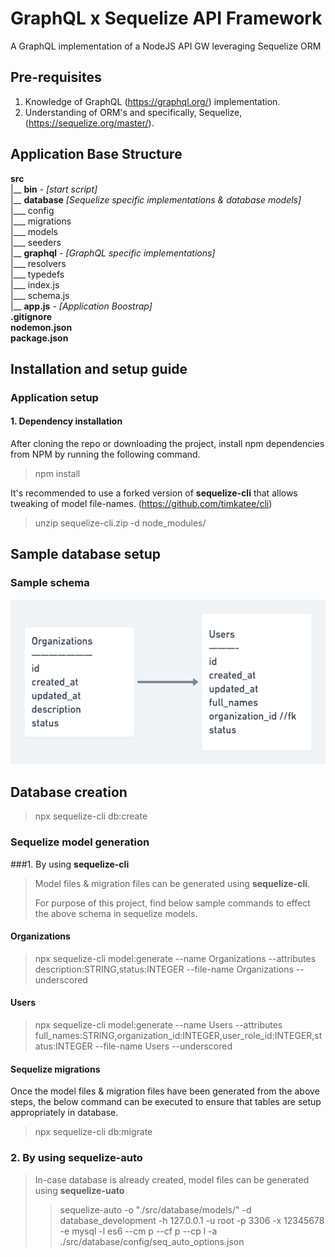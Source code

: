 # GraphQL x Sequelize API Framework
A GraphQL implementation of a NodeJS API GW leveraging Sequelize ORM

## Pre-requisites

1. Knowledge of GraphQL (https://graphql.org/) implementation.
2. Understanding of ORM's and specifically, Sequelize,  (https://sequelize.org/master/).

## Application Base Structure
 **src** <br>
|__ **bin** - _[start script]_<br> 
|__ **database** _[Sequelize specific implementations & database models]_<br>
|___ config<br>
|___ migrations<br>
|___ models<br>
|___ seeders<br>
|__ **graphql** - _[GraphQL specific implementations]_<br>
|___ resolvers<br>
|___ typedefs<br>
|___ index.js<br>
|___ schema.js<br>
|__ **app.js** - _[Application Boostrap]_ <br>
**.gitignore**<br>
**nodemon.json**<br>
**package.json**<br>
## Installation and setup guide
### Application setup
#### 1. Dependency installation
After cloning the repo or downloading the project, install npm dependencies from NPM by running the following command.
> npm install <br>
> 
It's recommended to use a forked version of  **sequelize-cli** that allows tweaking of model file-names. (https://github.com/timkatee/cli)
> unzip sequelize-cli.zip -d node_modules/

## Sample database setup
### Sample  schema
![img_1.png](img_1.png)
## Database creation
>  npx sequelize-cli db:create
### Sequelize model generation
###1. By using **sequelize-cli**

> Model files & migration files can be generated using **sequelize-cli**.
> 
> For purpose of this project, find below sample commands to effect the above schema in sequelize models.

#### Organizations

> npx sequelize-cli model:generate --name Organizations --attributes description:STRING,status:INTEGER --file-name Organizations --underscored

#### Users

> npx sequelize-cli model:generate --name Users --attributes full_names:STRING,organization_id:INTEGER,user_role_id:INTEGER,status:INTEGER --file-name Users --underscored

#### Sequelize migrations

Once the model files & migration files have been generated from the above steps, the below command can be executed to ensure that tables are setup appropriately in database.

> npx sequelize-cli db:migrate

### 2. By using **sequelize-auto**

> In-case database is already created, model files can be generated using **sequelize-uato**
> > sequelize-auto -o "./src/database/models/" -d database_development -h 127.0.0.1 -u root -p 3306 -x 12345678 -e mysql -l es6 --cm p --cf p --cp l -a ./src/database/config/seq_auto_options.json


